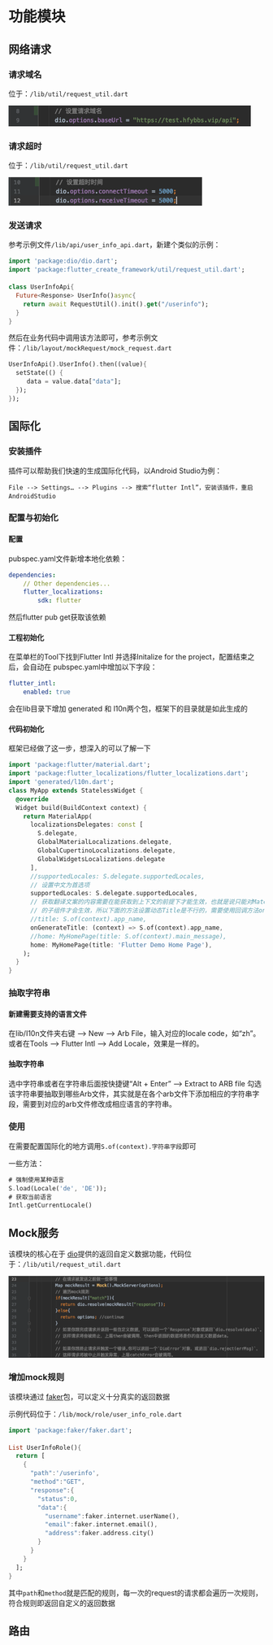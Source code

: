 # 功能模块

## 网络请求

### 请求域名

位于：`/lib/util/request_util.dart`

![image-20200812174938462](./utils.assets/image-20200812174938462.png)



### 请求超时

位于：`/lib/util/request_util.dart`

![image-20200812175247159](./utils.assets/image-20200812175247159.png)

### 发送请求

参考示例文件`/lib/api/user_info_api.dart`，新建个类似的示例：

```dart
import 'package:dio/dio.dart';
import 'package:flutter_create_framework/util/request_util.dart';

class UserInfoApi{
  Future<Response> UserInfo()async{
    return await RequestUtil().init().get("/userinfo");
  }
}
```

然后在业务代码中调用该方法即可，参考示例文件：`/lib/layout/mockRequest/mock_request.dart`

```dart
UserInfoApi().UserInfo().then((value){
  setState(() {
     data = value.data["data"];
  });
});
```

## 国际化

### 安装插件

插件可以帮助我们快速的生成国际化代码，以Android Studio为例：

`File --> Settings… --> Plugins --> 搜索“flutter Intl”，安装该插件，重启AndroidStudio`

### 配置与初始化

#### 配置

pubspec.yaml文件新增本地化依赖：

```yaml
dependencies:
    // Other dependencies...
    flutter_localizations:
        sdk: flutter
```

然后flutter pub get获取该依赖

#### 工程初始化

在菜单栏的Tool下找到Flutter Intl 并选择Initalize for the project，配置结束之后，会自动在 pubspec.yaml中增加以下字段：

```yaml
flutter_intl:  
    enabled: true
```

会在lib目录下增加 generated 和 l10n两个包，框架下的目录就是如此生成的

#### 代码初始化

框架已经做了这一步，想深入的可以了解一下

```dart
import 'package:flutter/material.dart';
import 'package:flutter_localizations/flutter_localizations.dart';
import 'generated/l10n.dart';
class MyApp extends StatelessWidget {
  @override
  Widget build(BuildContext context) {
    return MaterialApp(
      localizationsDelegates: const [
        S.delegate,
        GlobalMaterialLocalizations.delegate,
        GlobalCupertinoLocalizations.delegate,
        GlobalWidgetsLocalizations.delegate
      ],
      //supportedLocales: S.delegate.supportedLocales,
      // 设置中文为首选项
      supportedLocales: S.delegate.supportedLocales,
      // 获取翻译文案的内容需要在能获取到上下文的前提下才能生效，也就是说只能对MaterialApp
      // 的子组件才会生效，所以下面的方法设置动态Title是不行的，需要使用回调方法onGenerateTitle
      //title: S.of(context).app_name,
      onGenerateTitle: (context) => S.of(context).app_name,
      //home: MyHomePage(title: S.of(context).main_message),
      home: MyHomePage(title: 'Flutter Demo Home Page'),
    );
  }
}
```

### 抽取字符串

#### 新建需要支持的语言文件

在lib/I10n文件夹右键 --> New --> Arb File，输入对应的locale code，如“zh”。
或者在Tools --> Flutter Intl --> Add Locale，效果是一样的。

#### 抽取字符串

选中字符串或者在字符串后面按快捷键“Alt + Enter” --> Extract to ARB file
勾选该字符串要抽取到哪些Arb文件，其实就是在各个arb文件下添加相应的字符串字段，需要到对应的arb文件修改成相应语言的字符串。

### 使用

在需要配置国际化的地方调用`S.of(context).字符串字段`即可

一些方法：

```dart
# 强制使用某种语言
S.load(Locale('de', 'DE'));
# 获取当前语言
Intl.getCurrentLocale()
```

## Mock服务

该模块的核心在于 [dio](https://pub.flutter-io.cn/packages/dio)提供的返回自定义数据功能，代码位于：`/lib/util/request_util.dart`

![image-20200812182417960](./utils.assets/image-20200812182417960.png)

### 增加mock规则

该模块通过 [faker](https://pub.flutter-io.cn/packages/faker)包，可以定义十分真实的返回数据

示例代码位于：`/lib/mock/role/user_info_role.dart`

```dart
import 'package:faker/faker.dart';

List UserInfoRole(){
  return [
    {
      "path":'/userinfo',
      "method":"GET",
      "response":{
        "status":0,
        "data":{
          "username":faker.internet.userName(),
          "email":faker.internet.email(),
          "address":faker.address.city()
        }
      }
    }
  ];
}
```

其中`path`和`method`就是匹配的规则，每一次的request的请求都会遍历一次规则，符合规则即返回自定义的返回数据

## 路由

